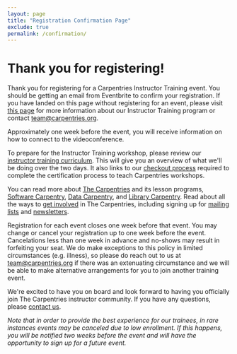 ```yaml
---
layout: page
title: "Registration Confirmation Page"
exclude: true
permalink: /confirmation/
---
```


# Thank you for registering!

Thank you for registering for a Carpentries Instructor Training event. You should be getting an email from Eventbrite to confirm your registration.  If you have landed on this page without registering for an event, please visit [this page](https://carpentries.github.io/instructor-training/) for more information about our Instructor Training program or contact [team@carpentries.org](mailto:team@carpentries.org).

Approximately one week before the event, you will receive information on how to connect to the videoconference.

To prepare for the Instructor Training workshop, please review our [instructor training curriculum](https://carpentries.github.io/instructor-training/).  This will give you an overview of what we'll be doing over the two days.  It also links to our [checkout process](https://carpentries.github.io/instructor-training/checkout/) required to complete the certification process to teach Carpentries workshops.

You can read more about [The Carpentries](https://carpentries.org/) and its lesson programs, [Software Carpentry](https://software-carpentry.org/), [Data Carpentry](https://datacarpentry.org/), and 
[Library Carpentry](https://librarycarpentry.org/). Read about all the ways to [get involved](https://carpentries.org/community/) in The Carpentries, including signing up for [mailing lists](https://carpentries.topicbox.com/latest) and [newsletters](https://carpentries.org/newsletter/).

Registration for each event closes one week before that event. You may change or cancel your registration up to one week before the event. Cancelations less than one week in advance and no-shows may result in forfeiting your seat.  We do make exceptions to this policy in limited circumstances (e.g. illness), so please do reach out to us at [team@carpentries.org](mailto:team@carpentries.org) if there was an extenuating circumstance and we will be able to make alternative arrangements for you to join another training event.

We're excited to have you on board and look forward to having you officially join The Carpentries instructor community.  If you have any questions, please [contact us](mailto:team@carpentries.org).

*Note that in order to provide the best experience for our trainees, in rare instances events may be canceled due to low enrollment.  If this happens, you will be notified two weeks before the event and will have the opportunity to sign up for a future event.*
